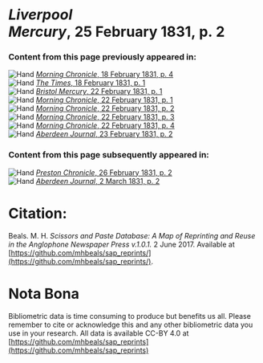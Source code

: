 # *Liverpool Mercury*, 25 February 1831, p. 2  
  
### Content from this page previously appeared in:  
![Hand](http://scissorsandpaste.net/wp-content/uploads/2017/06/smallhandpointer.png) [*Morning Chronicle*, 18 February 1831, p. 4](https://mhbeals.github.io/sap_html/Morning-Chronicle/Morning-Chronicle-18-February-1831-p-4)  
![Hand](http://scissorsandpaste.net/wp-content/uploads/2017/06/smallhandpointer.png) [*The Times*, 18 February 1831, p. 1](https://mhbeals.github.io/sap_html/The-Times/The-Times-18-February-1831-p-1)  
![Hand](http://scissorsandpaste.net/wp-content/uploads/2017/06/smallhandpointer.png) [*Bristol Mercury*, 22 February 1831, p. 1](https://mhbeals.github.io/sap_html/Bristol-Mercury/Bristol-Mercury-22-February-1831-p-1)  
![Hand](http://scissorsandpaste.net/wp-content/uploads/2017/06/smallhandpointer.png) [*Morning Chronicle*, 22 February 1831, p. 1](https://mhbeals.github.io/sap_html/Morning-Chronicle/Morning-Chronicle-22-February-1831-p-1)  
![Hand](http://scissorsandpaste.net/wp-content/uploads/2017/06/smallhandpointer.png) [*Morning Chronicle*, 22 February 1831, p. 2](https://mhbeals.github.io/sap_html/Morning-Chronicle/Morning-Chronicle-22-February-1831-p-2)  
![Hand](http://scissorsandpaste.net/wp-content/uploads/2017/06/smallhandpointer.png) [*Morning Chronicle*, 22 February 1831, p. 3](https://mhbeals.github.io/sap_html/Morning-Chronicle/Morning-Chronicle-22-February-1831-p-3)  
![Hand](http://scissorsandpaste.net/wp-content/uploads/2017/06/smallhandpointer.png) [*Morning Chronicle*, 22 February 1831, p. 4](https://mhbeals.github.io/sap_html/Morning-Chronicle/Morning-Chronicle-22-February-1831-p-4)  
![Hand](http://scissorsandpaste.net/wp-content/uploads/2017/06/smallhandpointer.png) [*Aberdeen Journal*, 23 February 1831, p. 2](https://mhbeals.github.io/sap_html/Aberdeen-Journal/Aberdeen-Journal-23-February-1831-p-2)  
  
### Content from this page subsequently appeared in:  
![Hand](http://scissorsandpaste.net/wp-content/uploads/2017/06/smallhandpointer.png) [*Preston Chronicle*, 26 February 1831, p. 2](https://mhbeals.github.io/sap_html/Preston-Chronicle/Preston-Chronicle-26-February-1831-p-2)  
![Hand](http://scissorsandpaste.net/wp-content/uploads/2017/06/smallhandpointer.png) [*Aberdeen Journal*, 2 March 1831, p. 2](https://mhbeals.github.io/sap_html/Aberdeen-Journal/Aberdeen-Journal-2-March-1831-p-2)  


# Citation: 

Beals. M. H. *Scissors and Paste Database: A Map of Reprinting and Reuse in the Anglophone Newspaper Press v.1.0.1.* 2 June 2017. Available at [https://github.com/mhbeals/sap_reprints/](https://github.com/mhbeals/sap_reprints/). 

# Nota Bona

Bibliometric data is time consuming to produce but benefits us all. Please remember to cite or acknowledge this and any other bibliometric data you use in your research. All data is available CC-BY 4.0 at [https://github.com/mhbeals/sap_reprints](https://github.com/mhbeals/sap_reprints)